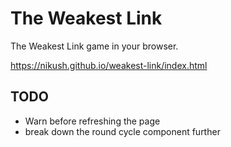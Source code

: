 The Weakest Link
================
The Weakest Link game in your browser.

https://nikush.github.io/weakest-link/index.html


TODO
----
- Warn before refreshing the page
- break down the round cycle component further
